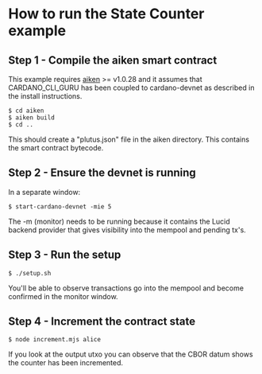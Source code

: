 # How to run the State Counter example

## Step 1 - Compile the aiken smart contract

This example requires [aiken](https://aiken-lang.org/installation-instructions) >= v1.0.28 and it assumes that
CARDANO_CLI_GURU has been coupled to cardano-devnet as described in the install instructions.

```
$ cd aiken
$ aiken build
$ cd ..
```

This should create a "plutus.json" file in the aiken directory. This contains the smart contract bytecode.

## Step 2 - Ensure the devnet is running

In a separate window:

```
$ start-cardano-devnet -mie 5
```

The -m (monitor) needs to be running because it contains the Lucid backend provider that gives visibility into the
mempool and pending tx's.

## Step 3 - Run the setup

```
$ ./setup.sh
```

You'll be able to observe transactions go into the mempool and become confirmed in the monitor window.

## Step 4 - Increment the contract state

```
$ node increment.mjs alice
```

If you look at the output utxo you can observe that the CBOR datum shows the counter has been incremented.




